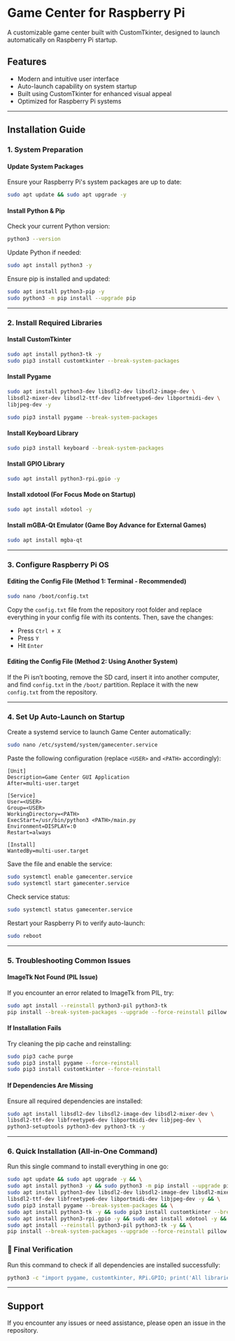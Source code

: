# Game Center for Raspberry Pi

A customizable game center built with CustomTkinter, designed to launch automatically on Raspberry Pi startup.

## Features
- Modern and intuitive user interface
- Auto-launch capability on system startup
- Built using CustomTkinter for enhanced visual appeal
- Optimized for Raspberry Pi systems

---

## Installation Guide

### 1. System Preparation
#### Update System Packages
Ensure your Raspberry Pi's system packages are up to date:
```bash
sudo apt update && sudo apt upgrade -y
```

#### Install Python & Pip
Check your current Python version:
```bash
python3 --version
```
Update Python if needed:
```bash
sudo apt install python3 -y
```
Ensure pip is installed and updated:
```bash
sudo apt install python3-pip -y
sudo python3 -m pip install --upgrade pip
```

---

### 2. Install Required Libraries
#### Install CustomTkinter
```bash
sudo apt install python3-tk -y
sudo pip3 install customtkinter --break-system-packages
```
#### Install Pygame
```bash
sudo apt install python3-dev libsdl2-dev libsdl2-image-dev \
libsdl2-mixer-dev libsdl2-ttf-dev libfreetype6-dev libportmidi-dev \
libjpeg-dev -y
```
```bash
sudo pip3 install pygame --break-system-packages
```
#### Install Keyboard Library
```bash
sudo pip3 install keyboard --break-system-packages
```
#### Install GPIO Library
```bash
sudo apt install python3-rpi.gpio -y
```
#### Install xdotool (For Focus Mode on Startup)
```bash
sudo apt install xdotool -y
```
#### Install mGBA-Qt Emulator (Game Boy Advance for External Games)
```bash
sudo apt install mgba-qt
```

---

### 3. Configure Raspberry Pi OS
#### Editing the Config File (Method 1: Terminal - Recommended)
```bash
sudo nano /boot/config.txt
```
Copy the `config.txt` file from the repository root folder and replace everything in your config file with its contents. Then, save the changes:
- Press `Ctrl + X`
- Press `Y`
- Hit `Enter`

#### Editing the Config File (Method 2: Using Another System)
If the Pi isn’t booting, remove the SD card, insert it into another computer, and find `config.txt` in the `/boot/` partition. Replace it with the new `config.txt` from the repository.

---

### 4. Set Up Auto-Launch on Startup
Create a systemd service to launch Game Center automatically:
```bash
sudo nano /etc/systemd/system/gamecenter.service
```
Paste the following configuration (replace `<USER>` and `<PATH>` accordingly):
```
[Unit]
Description=Game Center GUI Application
After=multi-user.target

[Service]
User=<USER>
Group=<USER>
WorkingDirectory=<PATH>
ExecStart=/usr/bin/python3 <PATH>/main.py
Environment=DISPLAY=:0
Restart=always

[Install]
WantedBy=multi-user.target
```
Save the file and enable the service:
```bash
sudo systemctl enable gamecenter.service
sudo systemctl start gamecenter.service
```
Check service status:
```bash
sudo systemctl status gamecenter.service
```
Restart your Raspberry Pi to verify auto-launch:
```bash
sudo reboot
```

---

### 5. Troubleshooting Common Issues
#### ImageTk Not Found (PIL Issue)
If you encounter an error related to ImageTk from PIL, try:
```bash
sudo apt install --reinstall python3-pil python3-tk
pip install --break-system-packages --upgrade --force-reinstall pillow
```

#### If Installation Fails
Try cleaning the pip cache and reinstalling:
```bash
sudo pip3 cache purge
sudo pip3 install pygame --force-reinstall
sudo pip3 install customtkinter --force-reinstall
```

#### If Dependencies Are Missing
Ensure all required dependencies are installed:
```bash
sudo apt install libsdl2-dev libsdl2-image-dev libsdl2-mixer-dev \
libsdl2-ttf-dev libfreetype6-dev libportmidi-dev libjpeg-dev \
python3-setuptools python3-dev python3-tk -y
```

---

### 6. Quick Installation (All-in-One Command)
Run this single command to install everything in one go:
```bash
sudo apt update && sudo apt upgrade -y && \
sudo apt install python3 -y && sudo python3 -m pip install --upgrade pip && \
sudo apt install python3-dev libsdl2-dev libsdl2-image-dev libsdl2-mixer-dev \
libsdl2-ttf-dev libfreetype6-dev libportmidi-dev libjpeg-dev -y && \
sudo pip3 install pygame --break-system-packages && \
sudo apt install python3-tk -y && sudo pip3 install customtkinter --break-system-packages && \
sudo apt install python3-rpi.gpio -y && sudo apt install xdotool -y && \
sudo apt install --reinstall python3-pil python3-tk -y && \
pip install --break-system-packages --upgrade --force-reinstall pillow
```

### 🔹 Final Verification
Run this command to check if all dependencies are installed successfully:
```bash
python3 -c "import pygame, customtkinter, RPi.GPIO; print('All libraries installed successfully!')"
```

---

## Support
If you encounter any issues or need assistance, please open an issue in the repository.

